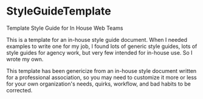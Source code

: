 StyleGuideTemplate
==================

Template Style Guide for In House Web Teams

This is a template for an in-house style guide document. When I needed examples to write one for my job, I found lots of generic style guides, lots of style guides for agency work, but very few intended for in-house use. So I wrote my own.

This template has been genericize from an in-house style document written for a professional association, so you may need to customize it more or less for your own organization's needs, quirks, workflow, and bad habits to be corrected.
